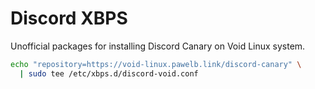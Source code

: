 # Discord XBPS
Unofficial packages for installing Discord Canary on Void Linux system.

```sh
echo "repository=https://void-linux.pawelb.link/discord-canary" \
  | sudo tee /etc/xbps.d/discord-void.conf
```

